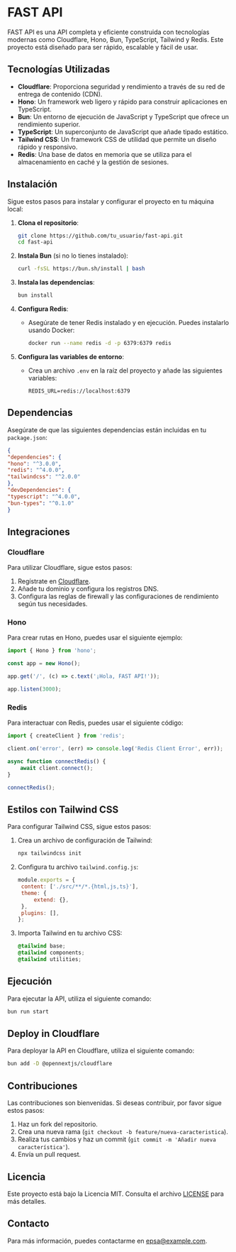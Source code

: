 # FAST API

FAST API es una API completa y eficiente construida con tecnologías modernas como Cloudflare, Hono, Bun, TypeScript,
Tailwind y Redis. Este proyecto está diseñado para ser rápido, escalable y fácil de usar.

## Tecnologías Utilizadas

- **Cloudflare**: Proporciona seguridad y rendimiento a través de su red de entrega de contenido (CDN).
- **Hono**: Un framework web ligero y rápido para construir aplicaciones en TypeScript.
- **Bun**: Un entorno de ejecución de JavaScript y TypeScript que ofrece un rendimiento superior.
- **TypeScript**: Un superconjunto de JavaScript que añade tipado estático.
- **Tailwind CSS**: Un framework CSS de utilidad que permite un diseño rápido y responsivo.
- **Redis**: Una base de datos en memoria que se utiliza para el almacenamiento en caché y la gestión de sesiones.

## Instalación

Sigue estos pasos para instalar y configurar el proyecto en tu máquina local:

1. **Clona el repositorio**:

   ```bash
   git clone https://github.com/tu_usuario/fast-api.git
   cd fast-api
   ```

2. **Instala Bun** (si no lo tienes instalado):

   ```bash
   curl -fsSL https://bun.sh/install | bash
   ```

3. **Instala las dependencias**:

   ```bash
   bun install
   ```

4. **Configura Redis**:

   - Asegúrate de tener Redis instalado y en ejecución. Puedes instalarlo usando Docker:
     ```bash
     docker run --name redis -d -p 6379:6379 redis
     ```

5. **Configura las variables de entorno**:
   - Crea un archivo `.env` en la raíz del proyecto y añade las siguientes variables:
     ```env
     REDIS_URL=redis://localhost:6379
     ```

## Dependencias

Asegúrate de que las siguientes dependencias están incluidas en tu `package.json`:

```json
{
"dependencies": {
"hono": "^3.0.0",
"redis": "^4.0.0",
"tailwindcss": "^2.0.0"
},
"devDependencies": {
"typescript": "^4.0.0",
"bun-types": "^0.1.0"
}
```

## Integraciones

### Cloudflare

Para utilizar Cloudflare, sigue estos pasos:

1. Regístrate en [Cloudflare](https://www.cloudflare.com/).
2. Añade tu dominio y configura los registros DNS.
3. Configura las reglas de firewall y las configuraciones de rendimiento según tus necesidades.

### Hono

Para crear rutas en Hono, puedes usar el siguiente ejemplo:

```typescript
import { Hono } from 'hono';

const app = new Hono();

app.get('/', (c) => c.text('¡Hola, FAST API!'));

app.listen(3000);
```

### Redis

Para interactuar con Redis, puedes usar el siguiente código:

```typescript
import { createClient } from 'redis';

client.on('error', (err) => console.log('Redis Client Error', err));

async function connectRedis() {
	await client.connect();
}

connectRedis();
```

## Estilos con Tailwind CSS

Para configurar Tailwind CSS, sigue estos pasos:

1. Crea un archivo de configuración de Tailwind:

   ```bash
   npx tailwindcss init
   ```

2. Configura tu archivo `tailwind.config.js`:

   ```javascript
   module.exports = {
   	content: ['./src/**/*.{html,js,ts}'],
   	theme: {
   		extend: {},
   	},
   	plugins: [],
   };
   ```

3. Importa Tailwind en tu archivo CSS:
   ```css
   @tailwind base;
   @tailwind components;
   @tailwind utilities;
   ```

## Ejecución

Para ejecutar la API, utiliza el siguiente comando:

```bash
bun run start
```

## Deploy in Cloudflare

Para deployar la API en Cloudflare, utiliza el siguiente comando:

```bash
bun add -D @opennextjs/cloudflare
```

## Contribuciones

Las contribuciones son bienvenidas. Si deseas contribuir, por favor sigue estos pasos:

1. Haz un fork del repositorio.
2. Crea una nueva rama (`git checkout -b feature/nueva-caracteristica`).
3. Realiza tus cambios y haz un commit (`git commit -m 'Añadir nueva característica'`).
4. Envía un pull request.

## Licencia

Este proyecto está bajo la Licencia MIT. Consulta el archivo [LICENSE](LICENSE) para más detalles.

## Contacto

Para más información, puedes contactarme en [epsa@example.com](mailto:tu_email@example.com).
